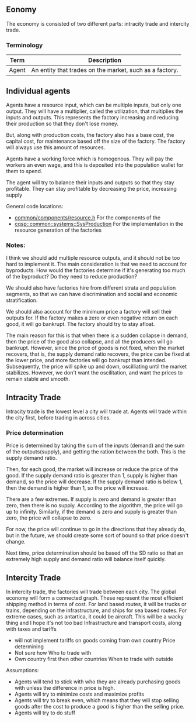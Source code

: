 Eonomy
---
The economy is consisted of two different parts: intracity trade and intercity trade.

### Terminology
| Term    | Description |
| -------- | ------- |
| Agent | An entity that trades on the market, such as a factory. |

## Individual agents

Agents have a resource input, which can be multiple inputs, but only one output. They will have a multiplier, called the utilization, that multiplies the inputs and outputs. This represents the factory increasing and reducing their production so that they don't lose money.


But, along with production costs, the factory also has a base cost, the capital cost, for maintenance based off the size of the factory. The factory will always use this amount of resources.


Agents have a working force which is homogenous. They will pay the workers an even wage, and this is deposited into the population wallet for them to spend.


The agent will try to balance their inputs and outputs so that they stay profitable. They can stay profitable by decreasing the price, increasing supply

General code locations:
 - [common/components/resource.h](https://github.com/Conquer-Space/Conquer-Space/blob/main/src/common/components/resource.h#L237) For the components of the 
  - [cqsp::common::systems::SysProduction](https://github.com/Conquer-Space/Conquer-Space/blob/main/src/common/systems/economy/sysfactory.cpp) For the implementation in the resource generation of the factories

### Notes:
I think we should add multiple resource outputs, and it should not be too hard to implement it.
The main consideration is that we need to account for byproducts. How would the factories determine if it's generating too much of the byproduct? Do they need to reduce production?


We should also have factories hire from different strata and population segments, so that we can have discrimination and social and economic stratification.


We should also account for the minimum price a factory will sell their outputs for. If the factory makes a zero or even negative return on each good, it will go bankrupt. The factory should try to stay afloat.


The main reason for this is that when there is a sudden collapse in demand, then the price of the good also collapse, and all the producers will go bankrupt.
However, since the price of goods is not fixed, when the market recovers, that is, the supply demand ratio recovers, the price can be fixed at the lower price, and more factories will go bankrupt than intended. Subsequently, the price will spike up and down, oscilliating until the market stabilizes. However, we don't want the oscilitation, and want the prices to remain stable and smooth.

## Intracity Trade
Intracity trade is the lowest level a city will trade at. Agents will trade within the city first, before trading in across cities.

### Price determination
Price is determined by taking the sum of the inputs (demand) and the sum of the outputs(supply), and getting the ration between the both. This is the supply demand ratio. 

Then, for each good, the market will increase or reduce the price of the good. If the supply demand ratio is greater than 1, supply is higher than demand, so the price will decrease. If the supply demand ratio is below 1, then the demand is higher than 1, so the price will increase.

There are a few extremes. If supply is zero and demand is greater than zero, then there is no supply. According to the algorithm, the price will go up to infinity.
Similarly, if the demand is zero and supply is greater than zero, the price will collapse to zero.

For now, the price will continue to go in the directions that they already do, but in the future, we should create some sort of bound so that price doesn't change.

Next time, price determination should be based off the SD ratio so that an extremely high supply and demand ratio will balance itself quickly.

## Intercity Trade
In intercity trade, the factories will trade between each city. The global economy will form a connected graph. These represent the most efficient shipping method in terms of cost. For land based routes, it will be trucks or trains, depending on the infrastructure, and ships for sea based routes. For extreme cases, such as antartica, it could be aircraft.
 This will be a wacky thing and I hope it's not too bad
Infrastructure and transport costs, along with taxes and tariffs
 - will not implement tariffs on goods coming from own country
Price determining
 - Not sure how
Who to trade with
 - Own country first then other countries
When to trade with outside

Assumptions:
 - Agents will tend to stick with who they are already purchasing goods with unless the difference in price is high.
 - Agents will try to minimize costs and maximize profits
 - Agents will try to break even, which means that they will stop selling goods after the cost to produce a good is higher than the selling price.
 - Agents will try to do stuff